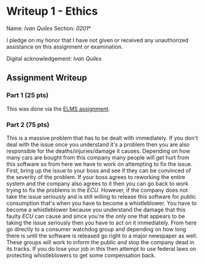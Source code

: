 Writeup 1 - Ethics
======

Name: *Ivan Quiles*
Section: *0201**

I pledge on my honor that I have not given or received any unauthorized assistance on this assignment or examination.

Digital acknowledgement: *Ivan Quiles*

## Assignment Writeup

### Part 1 (25 pts)

This was done via the [ELMS assignment](https://myelms.umd.edu/courses/1251976/assignments/4726433).

### Part 2 (75 pts)
This is a massive problem that has to be dealt with immediately. If you don't deal with the issue once you understand it's
a problem then you are also responsible for the deaths/injuries/damage it causes. Depending on how many cars are bought from this 
company many people will get hurt from this software so from here we have to work on attempting to fix the issue. First, bring
up the issue to your boss and see if they can be convinced of the severity of the problem. If your boss agrees to reworking the
entire system and the company also agrees to it then you can go back to work trying to fix the problems in the *ECU*. However, 
if the company does not take the issue seriously and is still willing to release this software for public consumption that's 
when you have to become a whistleblower. You have to become a whistleblower because you understand the damage that this faulty
*ECU* can cause and since you're the only one that appears to be taking the issue seriously then you have to act on it immediately.
From here go directly to a consumer watchdog group and depending on how long there is until the software is released go 
right to a major newspaper as well. These groups will work to inform the public and stop the company dead in its tracks. If you do
lose your job in this then attempt to use federal laws on protecting whistleblowers to get some compensation back. 
